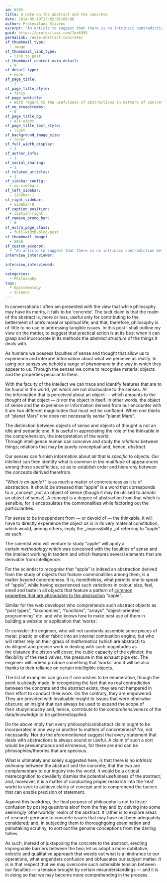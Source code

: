 ```yaml
---
id: 6395
title: A note on the abstract and the concrete
date: 2014-05-19T13:02:02+00:00
author: Protesilaos Stavrou
excerpt: "An article to suggest that there is no intrinsic contradiction between the 'concrete' and the 'abstract', as is sometimes claimed to be the case."
guid: https://protesilaos.com/?p=6395
permalink: /note-abstract-concrete/
sf_thumbnail_type:
  - image
sf_thumbnail_link_type:
  - link_to_post
sf_thumbnail_content_main_detail:
  - 0
sf_detail_type:
  - none
sf_page_title:
  - 1
sf_page_title_style:
  - fancy
sf_page_subtitle:
  - With regard to the usefulness of abstractions in matters of concreteness
sf_no_breadcrumbs:
  - 0
sf_page_title_bg:
  - alt-eight
sf_page_title_text_style:
  - light
sf_background_image_size:
  - cover
sf_full_width_display:
  - 1
sf_author_info:
  - 1
sf_social_sharing:
  - 1
sf_related_articles:
  - 1
sf_sidebar_config:
  - no-sidebars
sf_left_sidebar:
  - Sidebar-1
sf_right_sidebar:
  - Sidebar-8
sf_caption_position:
  - caption-right
sf_remove_promo_bar:
  - 0
sf_extra_page_class:
  - full-width-blog-post
sf_thumbnail_image:
  - 5856
sf_custom_excerpt:
  - "An article to suggest that there is no intrinsic contradiction between the 'concrete' and the 'abstract', as is sometimes claimed to be the case."
interview_interviewer:
  - 
interview_interviewed:
  - 
categories:
  - Philosophy
tags:
  - Epistemology
  - Science
---
```

In conversations I often am presented with the view that while philosophy may have its merits, it fails to be &#8216;concrete&#8217;. The tacit claim is that the realm of the abstract is, more or less, useful only for contributing to the betterment of one&#8217;s moral or spiritual life; and that, therefore, philosophy is of little to no use in addressing tangible issues. In this post I shall outline my view on the matter, to suggest that practical action is at its best when it can grasp and incorporate in its methods the _abstract structure_ of the things it deals with.

As humans we possess faculties of sense and thought that allow us to experience and interpret information about what we perceive as reality. In using our senses we behold a range of _phenomena_ in the way in which they appear to us. Through the senses we come to recognise material objects and the properties peculiar to them.

With the faculty of the intellect we can trace and identify features that are to be found in the world, yet which are not disclosable to the senses. All the information that is perceived about an object — which amounts to the _thought_ of that object — _is not_ the object in itself. In other words, the object of sense and the experience or information derived from our encounter with it are two different magnitudes that must not be conflated. When one _thinks_ of &#8220;planet Mars&#8221; one does not necessarily _sense_ &#8220;planet Mars&#8221;.

The distinction between objects of sense and objects of thought is not an idle and pedantic one. It is useful in appreciating the role of the thinkable in the comprehension, the interpretation of the world. Through intelligence human can conceive and study the _relations_ between things; relations that may be purely conceptual and, hence, _abstract_.

Our senses can furnish information about _all that is specific_ to objects. Our intellect can then identify what is _common in the multitude_ of appearances among those specificities, so as to establish order and hierarchy between the concepts derived therefrom.

_&#8220;What is an apple?&#8221;_ is as much a matter of concreteness as it is of abstraction. It should be stressed that &#8220;apple&#8221; is a word that corresponds to a _concept _not an object of sense (though it may be utilised to _denote_ an object of sense). A concept is a degree of abstraction from that which is sensible, for it encapsulates the commonalities while factoring out the particularities.

For sense to be independent from — or devoid of — the thinkable, it will have to directly experience the object _as is_ in its very material constitution, which would, among others, imply the _impossibility _of referring to &#8220;apple&#8221; _as such_.

The scientist who will venture to study &#8220;apple&#8221; will apply a certain _methodology_ which was conceived with the faculties of sense and the intellect working in tandem and which features several elements that are derivable from intelligence.

For the scientist to _recognise_ that &#8220;apple&#8221; is indeed an abstraction derived from the study of objects that feature commonalities among them, is a matter _beyond_ concreteness. It is, nonetheless, what permits one to speak of &#8220;apple&#8221;, while having experienced such variations in colour, size, feel, smell and taste in all objects that feature a _pattern_ of [common properties that are attributable to the abstraction](https://protesilaos.com/implicit-properties-objects/ "Implicit properties in objects") &#8220;apple&#8221;.

Similar for the web developer who comprehends such abstract objects as &#8220;post types&#8221;, &#8220;taxonomies&#8221;, &#8220;functions&#8221;, &#8220;arrays&#8221;, &#8220;object-oriented programming&#8221; etc. and who knows how to make best use of them in building a website or application that &#8216;works&#8217;.

Or consider the engineer, who will not randomly assemble some pieces of metal, plastic or other fabric into an internal combustion engine; but who will rather rely on their grasp of _mathematics_ (which are abstract) to do diligent and precise work in dealing with such magnitudes as the distance the piston will cover, the cubic capacity of the cylinder, the flexibility of the reed valves, the pressure in the exhaust pipe etc. The engineer will indeed produce something that &#8216;works&#8217; and it will be also thanks to their reliance on certain intelligible objects.

The list of examples can go on if one wishes to be enumerative, though the point is already made. In recognising the fact that no real contradiction between the concrete and the abstract exists, they are not hampered in their effort to conduct their work. On the contrary, they are empowered. They are provided with invaluable insight to issues that were otherwise obscure; an insight that can always be used to expand the scope of their study/industry and, hence, contribute to the _comprehensiveness_ of the data/knowledge to be gathered/applied.

Do the above imply that every philosophical/abstract claim ought to be incorporated in one way or another to matters of concreteness? No, not necessarily. Nor do the aforementioned suggest that every statement that deals with abstractions is always sound or useful. A claim of such a sort would be presumptuous and erroneous, for there are and can be philosophies/theories that are specious.

What is ultimately and solely suggested here, is that there is no _intrinsic antinomy_ between the abstract and the concrete; that the two are complementary to our inquiry into the world. It would be a critical misrecognition to cavalierly dismiss the potential usefulness of the abstract; and, moreover, it is a matter of conducting proper research into the &#8216;real&#8217; world to seek to achieve clarity of concept and to comprehend the factors that can enable precision of statement.

Against this backdrop, the final purpose of philosophy is not to foster confusion by posing questions aloof from the fray and by delving into some seemingly &#8216;otherworldly&#8217; realm of the abstract. It rather is to explore areas of research germane to concrete issues that may have not been adequately considered; and, in subjecting them to thoroughgoing examination and painstaking scrutiny, to sort out the genuine conceptions from the darling follies.

As such, instead of juxtaposing the concrete to the abstract, erecting impregnable barriers between the two; let us adopt a more dubitative, eclectic and qualitative approach that weeds out what is a hindrance to our operations, what engenders confusion and obfuscates our subject matter. It is in that respect that we may overcome such ostensible tension between our faculties — a tension brought by certain misunderstandings — and it is in doing so that we may become more comprehending in the process.